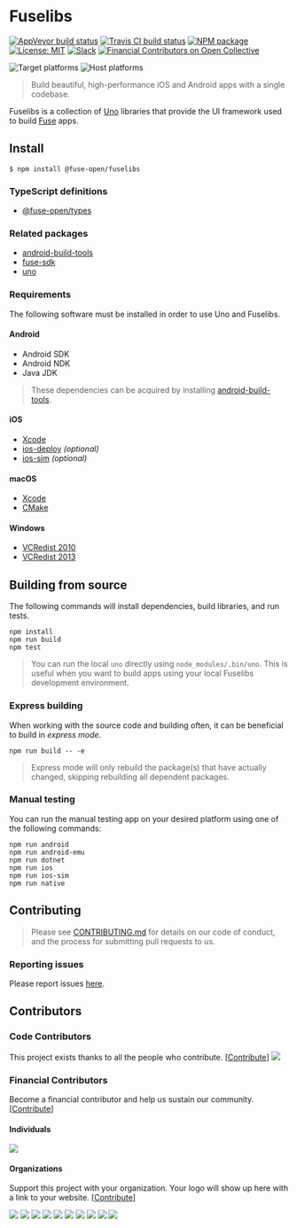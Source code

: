 # Fuselibs

[![AppVeyor build status](https://img.shields.io/appveyor/ci/fusetools/fuselibs-public/master.svg?logo=appveyor&logoColor=silver&style=flat-square)](https://ci.appveyor.com/project/fusetools/fuselibs-public/branch/master)
[![Travis CI build status](https://img.shields.io/travis/fuse-open/fuselibs/master.svg?style=flat-square)](https://travis-ci.org/fuse-open/fuselibs)
[![NPM package](https://img.shields.io/npm/v/@fuse-open/fuselibs.svg?style=flat-square)](https://www.npmjs.com/package/@fuse-open/fuselibs)
[![License: MIT](https://img.shields.io/github/license/fuse-open/fuselibs.svg?style=flat-square)](LICENSE.txt)
[![Slack](https://img.shields.io/badge/chat-on%20slack-blue.svg?style=flat-square)](https://fusecommunity.slack.com/)
[![Financial Contributors on Open Collective](https://opencollective.com/fuse-open/all/badge.svg?label=financial+contributors&style=flat-square)](https://opencollective.com/fuse-open)

![Target platforms](https://img.shields.io/badge/target%20os-Android%20%7C%20iOS%20%7C%20Linux%20%7C%20macOS%20%7C%20Windows-7F5AB6?style=flat-square&logo=android&logoColor=silver)
![Host platforms](https://img.shields.io/badge/host%20os-Linux%20%7C%20macOS%20%7C%20Windows-7F5AB6?style=flat-square)

> Build beautiful, high-performance iOS and Android apps with a single codebase.

Fuselibs is a collection of [Uno](https://github.com/fuse-open/uno#readme) libraries that provide
the UI framework used to build [Fuse](https://fuseopen.com/) apps.

## Install

```
$ npm install @fuse-open/fuselibs
```

### TypeScript definitions

* [@fuse-open/types](https://www.npmjs.com/package/@fuse-open/types)

### Related packages

* [android-build-tools](https://www.npmjs.com/package/android-build-tools)
* [fuse-sdk](https://www.npmjs.com/package/fuse-sdk)
* [uno](https://www.npmjs.com/package/@fuse-open/uno)

### Requirements

The following software must be installed in order to use Uno and Fuselibs.

#### Android

* Android SDK
* Android NDK
* Java JDK

> These dependencies can be acquired by installing [android-build-tools](https://www.npmjs.com/package/android-build-tools).

#### iOS

* [Xcode](https://developer.apple.com/xcode/)
* [ios-deploy](https://www.npmjs.com/package/ios-deploy) *(optional)*
* [ios-sim](https://www.npmjs.com/package/ios-sim) *(optional)*

#### macOS

* [Xcode](https://developer.apple.com/xcode/)
* [CMake](https://cmake.org/)

#### Windows

* [VCRedist 2010](https://www.microsoft.com/en-us/download/confirmation.aspx?id=26999)
* [VCRedist 2013](https://www.microsoft.com/en-gb/download/details.aspx?id=40784)

## Building from source

The following commands will install dependencies, build libraries, and
run tests.

```
npm install
npm run build
npm test
```

> You can run the local `uno` directly using `node_modules/.bin/uno`. This
is useful when you want to build apps using your local Fuselibs development
environment.

### Express building

When working with the source code and building often, it can be beneficial
to build in *express mode*.

```
npm run build -- -e
```

> Express mode will only rebuild the package(s) that have actually changed,
skipping rebuilding all dependent packages.

### Manual testing

You can run the manual testing app on your desired platform using one of
the following commands:

```
npm run android
npm run android-emu
npm run dotnet
npm run ios
npm run ios-sim
npm run native
```

## Contributing

> Please see [CONTRIBUTING.md](CONTRIBUTING.md) for details on our code of
conduct, and the process for submitting pull requests to us.

### Reporting issues

Please report issues [here](https://github.com/fuse-open/fuselibs/issues).

## Contributors

### Code Contributors

This project exists thanks to all the people who contribute. [[Contribute](CONTRIBUTING.md)]
<a href="https://github.com/fuse-open/fuselibs/graphs/contributors"><img src="https://opencollective.com/fuse-open/contributors.svg?width=890&button=false" /></a>

### Financial Contributors

 Become a financial contributor and help us sustain our community. [[Contribute](https://opencollective.com/fuse-open/contribute)]

#### Individuals

<a href="https://opencollective.com/fuse-open"><img src="https://opencollective.com/fuse-open/individuals.svg?width=890"></a>

#### Organizations

Support this project with your organization. Your logo will show up here with a link to your website. [[Contribute](https://opencollective.com/fuse-open/contribute)]

<a href="https://opencollective.com/fuse-open/organization/0/website"><img src="https://opencollective.com/fuse-open/organization/0/avatar.svg"></a>
<a href="https://opencollective.com/fuse-open/organization/1/website"><img src="https://opencollective.com/fuse-open/organization/1/avatar.svg"></a>
<a href="https://opencollective.com/fuse-open/organization/2/website"><img src="https://opencollective.com/fuse-open/organization/2/avatar.svg"></a>
<a href="https://opencollective.com/fuse-open/organization/3/website"><img src="https://opencollective.com/fuse-open/organization/3/avatar.svg"></a>
<a href="https://opencollective.com/fuse-open/organization/4/website"><img src="https://opencollective.com/fuse-open/organization/4/avatar.svg"></a>
<a href="https://opencollective.com/fuse-open/organization/5/website"><img src="https://opencollective.com/fuse-open/organization/5/avatar.svg"></a>
<a href="https://opencollective.com/fuse-open/organization/6/website"><img src="https://opencollective.com/fuse-open/organization/6/avatar.svg"></a>
<a href="https://opencollective.com/fuse-open/organization/7/website"><img src="https://opencollective.com/fuse-open/organization/7/avatar.svg"></a>
<a href="https://opencollective.com/fuse-open/organization/8/website"><img src="https://opencollective.com/fuse-open/organization/8/avatar.svg"></a>
<a href="https://opencollective.com/fuse-open/organization/9/website"><img src="https://opencollective.com/fuse-open/organization/9/avatar.svg"></a>
